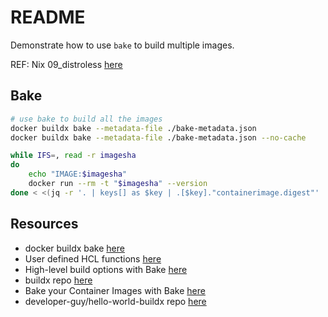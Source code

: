 # README

Demonstrate how to use `bake` to build multiple images.  

REF: Nix 09_distroless [here](https://github.com/chrisguest75/nix-examples/blob/master/09_distroless/README.md)  

## Bake

```bash
# use bake to build all the images
docker buildx bake --metadata-file ./bake-metadata.json  
docker buildx bake --metadata-file ./bake-metadata.json --no-cache 

while IFS=, read -r imagesha
do
    echo "IMAGE:$imagesha"
    docker run --rm -t "$imagesha" --version
done < <(jq -r '. | keys[] as $key | .[$key]."containerimage.digest"' ./bake-metadata.json)
```

## Resources

* docker buildx bake [here](https://docs.docker.com/engine/reference/commandline/buildx_bake/)
* User defined HCL functions [here](https://docs.docker.com/build/customize/bake/hcl-funcs/)
* High-level build options with Bake [here](https://docs.docker.com/build/customize/bake/)
* buildx repo [here](https://github.com/docker/buildx)
* Bake your Container Images with Bake [here](https://blog.kubesimplify.com/bake-your-container-images-with-bake)
* developer-guy/hello-world-buildx repo [here](https://github.com/developer-guy/hello-world-buildx)
